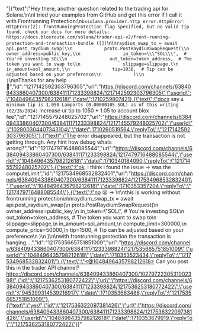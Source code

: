 "[{\"text\":\"Hey there, another question related to the trading api for Solana.\\n\\nI tried your examples from GitHub and get this error If I call it with Frontrunning Protection:\\n`bxsolana.provider.http_error.HttpError: HttpError[2]: frontRunningProtection flag specified, but no valid tip found, check our docs for more details: https://docs.bloxroute.com/solana/trader-api-v2/front-running-protection-and-transaction-bundle ([])`\\n\\n`raydium_swap_tx = await api.post_raydium_swap(\\n            proto.PostRaydiumSwapRequest(\\n                owner_address=public_key,\\n                in_token=\\\"SOL\\\",  # You're investing SOL\\n                out_token=token_address,  # The token you want to swap to\\n                slippage=slippage,\\n                in_amount=sol_amount,\\n                tip=1030,  # Tip can be adjusted based on your preference\\n            )\\n        )`\\n\\nThanks for any help 🙏\",\"id\":\"1217142592303796305\",\"url\":\"https://discord.com/channels/638409433860407300/638411171233398824/1217142592303796305\",\"userId\":\"1048496435798212618\",\"date\":1710259807421},{\"text\":\"docs say `A minimum tip is 1,050 Lamports (0.00000105 SOL) as of this writing (02/26/2024)` increase ur tip to 1050 * 1.05 to account blox fee\",\"id\":\"1217145579248025702\",\"url\":\"https://discord.com/channels/638409433860407300/638411171233398824/1217145579248025702\",\"userId\":\"102800304407343104\",\"date\":1710260519564,\"replyTo\":\"1217142592303796305\"},{\"text\":\"The error disappeared, but the transaction is not getting through. Any hint how debug whats wrong?\",\"id\":\"1217479716488085544\",\"url\":\"https://discord.com/channels/638409433860407300/638411171233398824/1217479716488085544\",\"userId\":\"1048496435798212618\",\"date\":1710340184090,\"replyTo\":\"1217145579248025702\"},{\"text\":\"ok, i think i found the issue -> was the computeLimit\",\"id\":\"1217534968532832401\",\"url\":\"https://discord.com/channels/638409433860407300/638411171233398824/1217534968532832401\",\"userId\":\"1048496435798212618\",\"date\":1710353357204,\"replyTo\":\"1217479716488085544\"},{\"text\":\"no 😦 -> \\n\\nthis is working without frontrunning protection\\n\\nraydium_swap_tx = await api.post_raydium_swap(\\n            proto.PostRaydiumSwapRequest(\\n                owner_address=public_key,\\n                in_token=\\\"SOL\\\",  # You're investing SOL\\n                out_token=token_address,  # The token you want to swap to\\n                slippage=slippage,\\n                in_amount=sol_amount,\\n                compute_limit=300000,\\n                compute_price=50000,\\n                tip=1500,  # Tip can be adjusted based on your preference\\n            )\\n        )\\n\\nwith frontrunning protection the transaction is hanging....\",\"id\":\"1217535665751851009\",\"url\":\"https://discord.com/channels/638409433860407300/638411171233398824/1217535665751851009\",\"userId\":\"1048496435798212618\",\"date\":1710353523434,\"replyTo\":\"1217534968532832401\"},{\"text\":\"<@1048496435798212618> Can you post this in the trader API channel? https://discord.com/channels/638409433860407300/1027972230531002398\",\"id\":\"1217536253180772422\",\"url\":\"https://discord.com/channels/638409433860407300/638411171233398824/1217536253180772422\",\"userId\":\"945399314539216917\",\"date\":1710353663488,\"replyTo\":\"1217535665751851009\"},{\"text\":\"yes\",\"id\":\"1217536322097381426\",\"url\":\"https://discord.com/channels/638409433860407300/638411171233398824/1217536322097381426\",\"userId\":\"1048496435798212618\",\"date\":1710353679919,\"replyTo\":\"1217536253180772422\"}]"
